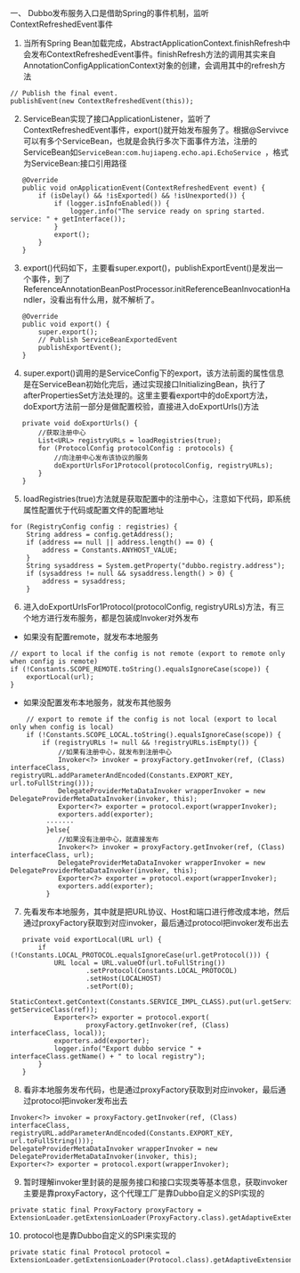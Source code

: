 一、 Dubbo发布服务入口是借助Spring的事件机制，监听ContextRefreshedEvent事件
1. 当所有Spring Bean加载完成，AbstractApplicationContext.finishRefresh中会发布ContextRefreshedEvent事件。finishRefresh方法的调用其实来自AnnotationConfigApplicationContext对象的创建，会调用其中的refresh方法
 ```
// Publish the final event.
publishEvent(new ContextRefreshedEvent(this));
```
2. ServiceBean实现了接口ApplicationListener<ContextRefreshedEvent>，监听了ContextRefreshedEvent事件，export()就开始发布服务了。根据@Servivce可以有多个ServiceBean，也就是会执行多次下面事件方法，注册的ServiceBean如```ServiceBean:com.hujiapeng.echo.api.EchoService ```，格式为ServiceBean:接口引用路径
 ```
    @Override
    public void onApplicationEvent(ContextRefreshedEvent event) {
        if (isDelay() && !isExported() && !isUnexported()) {
            if (logger.isInfoEnabled()) {
                logger.info("The service ready on spring started. service: " + getInterface());
            }
            export();
        }
    }
```
3. export()代码如下，主要看super.export()，publishExportEvent()是发出一个事件，到了ReferenceAnnotationBeanPostProcessor.initReferenceBeanInvocationHandler，没看出有什么用，就不解析了。
 ```
    @Override
    public void export() {
        super.export();
        // Publish ServiceBeanExportedEvent
        publishExportEvent();
    }
```
4. super.export()调用的是ServiceConfig下的export，该方法前面的属性信息是在ServiceBean初始化完后，通过实现接口InitializingBean，执行了afterPropertiesSet方法处理的。这里主要看export中的doExport方法，doExport方法前一部分是做配置校验，直接进入doExportUrls()方法
 ```
    private void doExportUrls() {
        //获取注册中心
        List<URL> registryURLs = loadRegistries(true);
        for (ProtocolConfig protocolConfig : protocols) {
            //向注册中心发布该协议的服务
            doExportUrlsFor1Protocol(protocolConfig, registryURLs);
        }
    }
```
5. loadRegistries(true)方法就是获取配置中的注册中心，注意如下代码，即系统属性配置优于代码或配置文件的配置地址
 ```
 for (RegistryConfig config : registries) {
     String address = config.getAddress();
     if (address == null || address.length() == 0) {
         address = Constants.ANYHOST_VALUE;
     }
     String sysaddress = System.getProperty("dubbo.registry.address");
     if (sysaddress != null && sysaddress.length() > 0) {
         address = sysaddress;
     }
```
6. 进入doExportUrlsFor1Protocol(protocolConfig, registryURLs)方法，有三个地方进行发布服务，都是包装成Invoker对外发布
 - 如果没有配置remote，就发布本地服务
 ```
 // export to local if the config is not remote (export to remote only when config is remote)
 if (!Constants.SCOPE_REMOTE.toString().equalsIgnoreCase(scope)) {
     exportLocal(url);
}
```
 - 如果没配置发布本地服务，就发布其他服务
 ```
     // export to remote if the config is not local (export to local only when config is local)
     if (!Constants.SCOPE_LOCAL.toString().equalsIgnoreCase(scope)) {
         if (registryURLs != null && !registryURLs.isEmpty()) {
             //如果有注册中心，就发布到注册中心
             Invoker<?> invoker = proxyFactory.getInvoker(ref, (Class) interfaceClass, registryURL.addParameterAndEncoded(Constants.EXPORT_KEY, url.toFullString()));
             DelegateProviderMetaDataInvoker wrapperInvoker = new DelegateProviderMetaDataInvoker(invoker, this);
             Exporter<?> exporter = protocol.export(wrapperInvoker);
             exporters.add(exporter);
          ·······
          }else{
             //如果没有注册中心，就直接发布
             Invoker<?> invoker = proxyFactory.getInvoker(ref, (Class) interfaceClass, url);
             DelegateProviderMetaDataInvoker wrapperInvoker = new DelegateProviderMetaDataInvoker(invoker, this);
             Exporter<?> exporter = protocol.export(wrapperInvoker);
             exporters.add(exporter);
          }
```
7. 先看发布本地服务，其中就是把URL协议、Host和端口进行修改成本地，然后通过proxyFactory获取到对应invoker，最后通过protocol把invoker发布出去
 ```
    private void exportLocal(URL url) {
        if (!Constants.LOCAL_PROTOCOL.equalsIgnoreCase(url.getProtocol())) {
            URL local = URL.valueOf(url.toFullString())
                    .setProtocol(Constants.LOCAL_PROTOCOL)
                    .setHost(LOCALHOST)
                    .setPort(0);
            StaticContext.getContext(Constants.SERVICE_IMPL_CLASS).put(url.getServiceKey(), getServiceClass(ref));
            Exporter<?> exporter = protocol.export(
                    proxyFactory.getInvoker(ref, (Class) interfaceClass, local));
            exporters.add(exporter);
            logger.info("Export dubbo service " + interfaceClass.getName() + " to local registry");
        }
    }
```
8. 看非本地服务发布代码，也是通过proxyFactory获取到对应invoker，最后通过protocol把invoker发布出去
 ```
Invoker<?> invoker = proxyFactory.getInvoker(ref, (Class) interfaceClass, registryURL.addParameterAndEncoded(Constants.EXPORT_KEY, url.toFullString()));
DelegateProviderMetaDataInvoker wrapperInvoker = new DelegateProviderMetaDataInvoker(invoker, this);
Exporter<?> exporter = protocol.export(wrapperInvoker);
```
9. 暂时理解invoker里封装的是服务接口和接口实现类等基本信息，获取invoker主要是靠proxyFactory，这个代理工厂是靠Dubbo自定义的SPI实现的
 ```
private static final ProxyFactory proxyFactory = ExtensionLoader.getExtensionLoader(ProxyFactory.class).getAdaptiveExtension();
```
10. protocol也是靠Dubbo自定义的SPI来实现的
 ```
private static final Protocol protocol = ExtensionLoader.getExtensionLoader(Protocol.class).getAdaptiveExtension();
```

